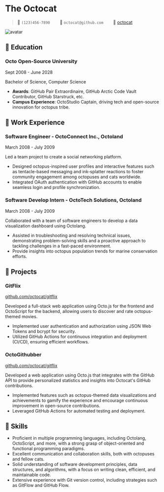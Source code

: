 # The Octocat

> <span alt="icon">&#xe60f;</span> `(123)456-7890`&emsp;&emsp; <span alt="icon">&#xe7ca;</span> `octocat@github.com`&emsp;&emsp; <span alt="icon">&#xe600;</span> [octocat](https://github.com/octocat)

<img alt="avatar" src="https://avatars.githubusercontent.com/u/583231?v=4">

## &#xe80c; Education

<div alt="entry-title">
    <h3>Octo Open-Source University</h3> 
    <p>Sept 2008 - June 2028</p>
</div>

Bachelor of Science, Computer Science

- **Awards**: GitHub Pair Extraordinaire, GitHub Arctic Code Vault Contributor, GitHub Starstruck, etc.
- **Campus Experience**: OctoStudio Captain, driving tech and open-source innovation for octopus tribe.

## &#xe618; Work Experience

<div alt="entry-title">
    <h3>Software Engineer - OctoConnect Inc., Octoland</h3> 
    <p>March 2008 - July 2009</p>
</div>

Led a team project to create a social networking platform.

- Designed octopus-inspired user profiles and interactive features such as tentacle-based messaging and ink-splatter reactions to foster community engagement among octopuses and cats worldwide.
- Integrated OAuth authentication with GitHub accounts to enable seamless login and profile synchronization.

<div alt="entry-title">
    <h3>Software Develop Intern - OctoTech Solutions, Octoland</h3> 
    <p>March 2008 - July 2009</p>
</div>

Collaborated with a team of software engineers to develop a data visualization dashboard using Octolang.

- Assisted in troubleshooting and resolving technical issues, demonstrating problem-solving skills and a proactive approach to tackling challenges in a fast-paced environment.
- Provide insights into octopus population trends for marine conservation efforts.

## &#xe635; Projects

<div alt="entry-title">
    <h3>GitFlix</h3>
    <a href="https://github.com/octocat/gitflix">github.com/octocat/gitflix</a>
</div>

Developed a full-stack web application using Octo.js for the frontend and OctoScript for the backend, allowing users to discover and rate octopus-themed movies.

- Implemented user authentication and authorization using JSON Web Tokens and bcrypt for security.
- Utilized GitHub Actions for continuous integration and deployment (CI/CD), ensuring efficient workflows.

<div alt="entry-title">
    <h3>OctoGithubber</h3> 
    <a href="https://github.com/octocat/gitflix">github.com/octocat/gitflix</a>
</div>

Developed a web application using Octo.js that integrates with the GitHub API to provide personalized statistics and insights into Octocat's GitHub contributions.

- Implemented features such as octopus-themed data visualizations and achievements to gamify the experience and encourage continuous improvement in open-source contributions.
- Leveraged GitHub Actions for automated testing and deployment.

## &#xecfa; Skills

- Proficient in multiple programming languages, including Octolang, OctoScript, and more, with a strong grasp of object-oriented and functional programming paradigms.
- Excellent communication and collaboration skills, both with octopuses and fellow cats.
- Solid understanding of software development principles, data structures, and algorithms, with a focus on writing clean, efficient, and maintainable code.
- Extensive experience with Git version control, including strategies such as GitFlow and GitHub Flow.
